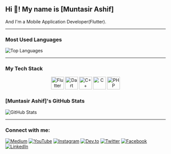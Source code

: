 ## Hi 👋! My name is [Muntasir Ashif]
And I'm a Mobile Application Developer(Flutter).

---

### Most Used Languages

![Top Languages](https://github-readme-stats.vercel.app/api/top-langs/?username=MuntasirAsif&layout=compact&theme=radical)

---

### My Tech Stack

<p align="center">
  <img src="https://img.icons8.com/color/48/000000/flutter.png" alt="Flutter" width="40" height="40"/>
  <img src="https://img.icons8.com/color/48/000000/dart.png" alt="Dart" width="40" height="40"/>
  <img src="https://img.icons8.com/color/48/000000/c-plus-plus-logo.png" alt="C++" width="40" height="40"/>
  <img src="https://img.icons8.com/color/48/000000/c-programming.png" alt="C" width="40" height="40"/>
  <img src="https://img.icons8.com/officel/48/000000/php-logo.png" alt="PHP" width="40" height="40"/>
</p>



### [Muntasir Ashif]'s GitHub Stats

![GitHub Stats](https://github-readme-stats.vercel.app/api?username=MuntasirAsif&show_icons=true&theme=radical)

---


### Connect with me:

[![Medium](https://img.shields.io/badge/-Medium-black?style=flat-square&logo=medium)](https://medium.com/@yourusername)
[![YouTube](https://img.shields.io/badge/YouTube-red?style=flat-square&logo=youtube)](https://www.youtube.com/c/yourusername)
[![Instagram](https://img.shields.io/badge/Instagram-E4405F?style=flat-square&logo=instagram&logoColor=white)](https://www.instagram.com/yourusername)
[![Dev.to](https://img.shields.io/badge/Dev.to-0A0A0A?style=flat-square&logo=devdotto)](https://dev.to/yourusername)
[![Twitter](https://img.shields.io/badge/Twitter-blue?style=flat-square&logo=twitter&logoColor=white)](https://twitter.com/yourusername)
[![Facebook](https://img.shields.io/badge/Facebook-1877F2?style=flat-square&logo=facebook&logoColor=white)](https://www.facebook.com/yourusername)
[![LinkedIn](https://img.shields.io/badge/LinkedIn-blue?style=flat-square&logo=linkedin)](https://www.linkedin.com/in/yourusername/)

